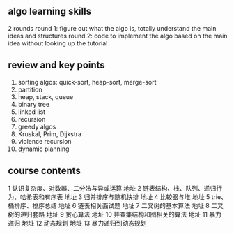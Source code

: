 ## algo learning skills
2 rounds
round 1: figure out what the algo is, totally understand the main ideas and structures
round 2: code to implement the algo based on the main idea without looking up the tutorial

## review and key points
1. sorting algos: quick-sort, heap-sort, merge-sort
2. partition
3. heap, stack, queue
4. binary tree
5. linked list
6. recursion
7. greedy algos
8. Kruskal, Prim, Dijkstra
9. violence recursion
10. dynamic planning

## course contents
1 认识复杂度、对数器、二分法与异或运算 地址
2 链表结构、栈、队列、递归行为、哈希表和有序表 地址
3 归并排序与随机快排 地址
4 比较器与堆 地址
5 trie、桶排序、排序总结 地址
6 链表相关面试题 地址
7 二叉树的基本算法 地址
8 二叉树的递归套路 地址
9 贪心算法 地址
10 并查集结构和图相关的算法 地址
11 暴力递归 地址
12 动态规划 地址
13 暴力递归到动态规划